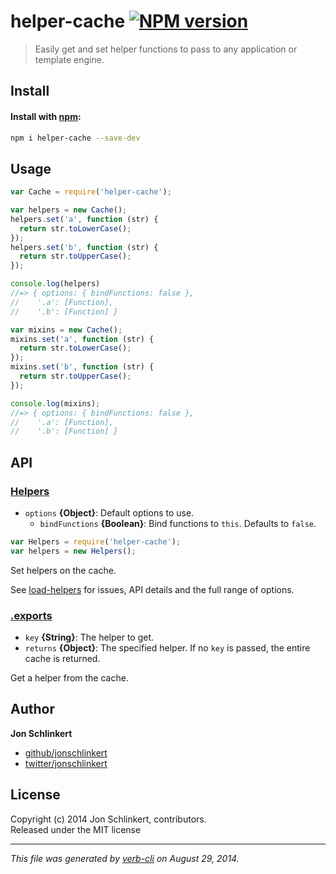 # helper-cache [![NPM version](https://badge.fury.io/js/helper-cache.svg)](http://badge.fury.io/js/helper-cache)


> Easily get and set helper functions to pass to any application or template engine.

## Install
#### Install with [npm](npmjs.org):

```bash
npm i helper-cache --save-dev
```

## Usage

```js
var Cache = require('helper-cache');

var helpers = new Cache();
helpers.set('a', function (str) {
  return str.toLowerCase();
});
helpers.set('b', function (str) {
  return str.toUpperCase();
});

console.log(helpers)
//=> { options: { bindFunctions: false },
//    '.a': [Function],
//    '.b': [Function] }

var mixins = new Cache();
mixins.set('a', function (str) {
  return str.toLowerCase();
});
mixins.set('b', function (str) {
  return str.toUpperCase();
});

console.log(mixins);
//=> { options: { bindFunctions: false },
//    '.a': [Function],
//    '.b': [Function] }
```

## API
### [Helpers](index.js#L45)

* `options` **{Object}**: Default options to use.  
    - `bindFunctions` **{Boolean}**: Bind functions to `this`. Defaults to `false`.
      

```js
var Helpers = require('helper-cache');
var helpers = new Helpers();
```

Set helpers on the cache.

See [load-helpers] for issues, API details and the full range of options.

### [.exports](index.js#L124)

* `key` **{String}**: The helper to get.    
* `returns` **{Object}**: The specified helper. If no `key` is passed, the entire cache is returned.  

Get a helper from the cache.

## Author

**Jon Schlinkert**
 
+ [github/jonschlinkert](https://github.com/jonschlinkert)
+ [twitter/jonschlinkert](http://twitter.com/jonschlinkert) 

## License
Copyright (c) 2014 Jon Schlinkert, contributors.  
Released under the MIT license

***

_This file was generated by [verb-cli](https://github.com/assemble/verb-cli) on August 29, 2014._


[load-helpers]: https://github.com/assemble/load-helpers